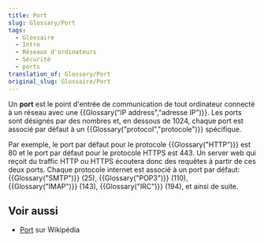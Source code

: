 ```yaml
---
title: Port
slug: Glossary/Port
tags:
  - Glossaire
  - Intro
  - Réseaux d'ordinateurs
  - Sécurité
  - ports
translation_of: Glossary/Port
original_slug: Glossaire/Port
---
```

Un **port** est le point d'entrée de communication de tout ordinateur connecté à un réseau avec une {{Glossary("IP address","adresse IP")}}. Les ports sont désignés par des nombres et, en dessous de 1024, chaque port est associé par défaut à un {{Glossary("protocol","protocole")}} spécifique.

Par exemple, le port par défaut pour le protocole {{Glossary("HTTP")}} est 80 et le port par défaut pour le protocole HTTPS est 443. Un server web qui reçoit du traffic HTTP ou HTTPS écoutera donc des requêtes à partir de ces deux ports. Chaque protocole internet est associé à un port par défaut: {{Glossary("SMTP")}} (25), {{Glossary("POP3")}} (110), {{Glossary("IMAP")}} (143), {{Glossary("IRC")}} (194), et ainsi de suite.

## Voir aussi

- [Port](https://fr.wikipedia.org/wiki/Port_(logiciel)) sur Wikipédia
